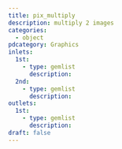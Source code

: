 ```yaml
---
title: pix_multiply
description: multiply 2 images
categories:
  - object
pdcategory: Graphics
inlets:
  1st:
    - type: gemlist
      description:
  2nd:
    - type: gemlist
      description:
outlets:
  1st:
    - type: gemlist
      description:
draft: false
---
```

